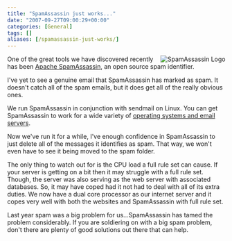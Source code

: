 ```yaml
---
title: "SpamAssassin just works..."
date: "2007-09-27T09:00:29+00:00"
categories: [General]
tags: []
aliases: [/spamassassin-just-works/]
---
```


<a href='/images/uploads/2007/09/arrowlogo.png' title='SpamAssassin Logo'><img src='/images/uploads/2007/09/arrowlogo.png' align="right" alt='SpamAssassin Logo' /></a>

One of the great tools we have discovered recently has been <a href="http://spamassassin.apache.org/">Apache SpamAssassin</a>, an open source spam identifier.

I've yet to see a genuine email that SpamAssassin has marked as spam. It doesn't catch all of the spam emails, but it does get all of the really obvious ones.

We run SpamAssassin in conjunction with sendmail on Linux. You can get SpamAssassin to work for a wide variety of <a href="http://wiki.apache.org/spamassassin/UsingSpamAssassin">operating systems and email servers</a>.

Now we've run it for a while, I've enough confidence in SpamAssassin to just delete all of the messages it identifies as spam. That way, we won't even have to see it being moved to the spam folder.

The only thing to watch out for is the CPU load a full rule set can cause. If your server is getting on a bit then it may struggle with a full rule set. Though, the server was also serving as the web server with associated databases. So, it may have coped had it not had to deal with all of its extra duties. We now have a dual core processor as our internet server and it copes very well with both the websites and SpamAssassin with full rule set.

Last year spam was a big problem for us...SpamAssassin has tamed the problem considerably. If you are soldiering on with a big spam problem, don't there are plenty of good solutions out there that can help.
